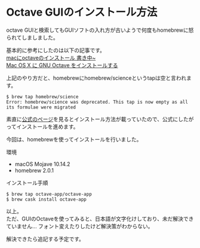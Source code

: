 # Octave GUIのインストール方法
octave GUIと検索してもGUIソフトの入れ方が古いようで何度もhomebrewに怒られてしましました。

基本的に参考にしたのは以下の記事です。  
[macにoctaveのインストール 書き中~](https://qiita.com/miyamotok0105/items/467ea9f4d22cdcdbb103)  
[Mac OS X に GNU Octave をインストールする](https://blog.amedama.jp/entry/2017/04/28/232547)

上記のやり方だと、homebrewにhomebrew/scienceというtapは空と言われます。

    $ brew tap homebrew/science
    Error: homebrew/science was deprecated. This tap is now empty as all its formulae were migrated

素直に[公式のページ](https://octave-app.org/)を見るとインストール方法が載っていたので、公式にしたがってインストールを進めます。

今回は、homebrewを使ってインストールを行いました。

環境
- macOS Mojave 10.14.2
- homebrew 2.0.1

インストール手順

    $ brew tap octave-app/octave-app
    $ brew cask install octave-app

以上。  
ただ、GUIのOctaveを使ってみると、日本語が文字化けしており、未だ解決できていません...
フォント変えたりしたけど解決策がわからない。

解決できたら追記する予定です。
